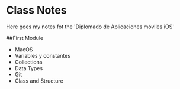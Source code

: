 # Class Notes 

Here goes my notes fot the 'Diplomado de Aplicaciones móviles iOS'

##First Module 
- MacOS
- Variables y constantes 
- Collections
- Data Types
- Git
- Class and Structure
